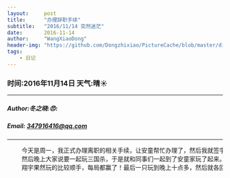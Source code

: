 ```yaml
---
layout:     post
title:      "办理辞职手续"
subtitle:   "2016/11/14 突然迷茫"
date:       2016-11-14
author:     "WangXiaoDong"
header-img: "https://github.com/Dongzhixiao/PictureCache/blob/master/diaryPic/20161114.jpg?raw=true"
tags:
    - 日记
---
```


### 时间:2016年11月14日 天气:晴:sunny:
-----
#####   Author:冬之晓::angry::
#####   Email: 347916416@qq.com
----------

<pre>
    今天是周一，我正式办理离职的相关手续，让安童帮忙办理了，然后我就签字。下午，一直思考到晚上，都没有想好下一步该怎么办？
    然后晚上大家说要一起玩三国杀，于是就和同事们一起到了安童家玩了起来。我发现自己实在是不擅长牌类游戏，最后只能让翔宇帮忙，
    翔宇果然玩的比较顺手，每局都赢了！最后一只玩到晚上十点多，然后就各回各家了。
</pre>